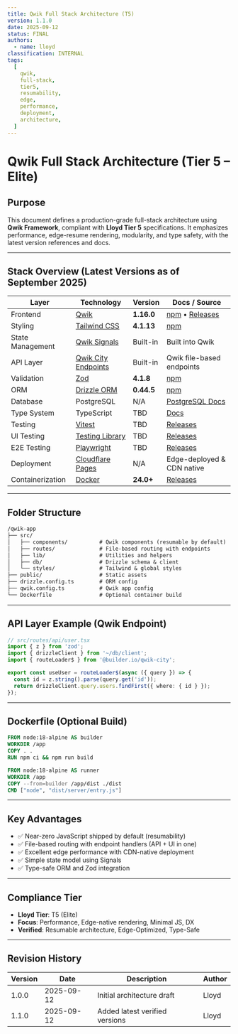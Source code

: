 ```yaml
---
title: Qwik Full Stack Architecture (T5)
version: 1.1.0
date: 2025-09-12
status: FINAL
authors:
  - name: lloyd
classification: INTERNAL
tags:
  [
    qwik,
    full-stack,
    tier5,
    resumability,
    edge,
    performance,
    deployment,
    architecture,
  ]
---
```


# Qwik Full Stack Architecture (Tier 5 – Elite)

## Purpose

This document defines a production-grade full-stack architecture using **Qwik Framework**, compliant with **Lloyd Tier 5** specifications. It emphasizes performance, edge-resume rendering, modularity, and type safety, with the latest version references and docs.

---

## Stack Overview (Latest Versions as of September 2025)

| Layer            | Technology                                                   | Version    | Docs / Source                                                                                                  |
| ---------------- | ------------------------------------------------------------ | ---------- | -------------------------------------------------------------------------------------------------------------- |
| Frontend         | [Qwik](https://qwik.dev/docs)                                | **1.16.0** | [npm](https://www.npmjs.com/package/@builder.io/qwik) • [Releases](https://github.com/BuilderIO/qwik/releases) |
| Styling          | [Tailwind CSS](https://tailwindcss.com/docs)                 | **4.1.13** | [npm](https://www.npmjs.com/package/tailwindcss)                                                               |
| State Management | [Qwik Signals](https://qwik.dev/docs/signal/)                | Built-in   | Built into Qwik                                                                                                |
| API Layer        | [Qwik City Endpoints](https://qwik.dev/docs/endpoints/)      | Built-in   | Qwik file-based endpoints                                                                                      |
| Validation       | [Zod](https://zod.dev)                                       | **4.1.8**  | [npm](https://www.npmjs.com/package/zod)                                                                       |
| ORM              | [Drizzle ORM](https://orm.drizzle.team/docs/overview)        | **0.44.5** | [npm](https://www.npmjs.com/package/drizzle-orm)                                                               |
| Database         | PostgreSQL                                                   | N/A        | [PostgreSQL Docs](https://www.postgresql.org/docs/)                                                            |
| Type System      | TypeScript                                                   | TBD        | [Docs](https://www.typescriptlang.org/docs/)                                                                   |
| Testing          | [Vitest](https://vitest.dev)                                 | TBD        | [Releases](https://github.com/vitest-dev/vitest/releases)                                                      |
| UI Testing       | [Testing Library](https://testing-library.com/docs/)         | TBD        | [Releases](https://github.com/testing-library/react-testing-library/releases)                                  |
| E2E Testing      | [Playwright](https://playwright.dev/docs/intro)              | TBD        | [Releases](https://github.com/microsoft/playwright/releases)                                                   |
| Deployment       | [Cloudflare Pages](https://developers.cloudflare.com/pages/) | N/A        | Edge-deployed & CDN native                                                                                     |
| Containerization | [Docker](https://docs.docker.com/)                           | **24.0+**  | [Releases](https://docs.docker.com/engine/release-notes/)                                                      |

---

## Folder Structure

```txt
/qwik-app
├── src/
│   ├── components/          # Qwik components (resumable by default)
│   ├── routes/              # File-based routing with endpoints
│   ├── lib/                 # Utilities and helpers
│   ├── db/                  # Drizzle schema & client
│   └── styles/              # Tailwind & global styles
├── public/                  # Static assets
├── drizzle.config.ts        # ORM config
├── qwik.config.ts           # Qwik app config
└── Dockerfile               # Optional container build
```

---

## API Layer Example (Qwik Endpoint)

```ts
// src/routes/api/user.tsx
import { z } from 'zod';
import { drizzleClient } from '~/db/client';
import { routeLoader$ } from '@builder.io/qwik-city';

export const useUser = routeLoader$(async ({ query }) => {
  const id = z.string().parse(query.get('id'));
  return drizzleClient.query.users.findFirst({ where: { id } });
});
```

---

## Dockerfile (Optional Build)

```dockerfile
FROM node:18-alpine AS builder
WORKDIR /app
COPY . .
RUN npm ci && npm run build

FROM node:18-alpine AS runner
WORKDIR /app
COPY --from=builder /app/dist ./dist
CMD ["node", "dist/server/entry.js"]
```

---

## Key Advantages

- ✅ Near-zero JavaScript shipped by default (resumability)
- ✅ File-based routing with endpoint handlers (API + UI in one)
- ✅ Excellent edge performance with CDN-native deployment
- ✅ Simple state model using Signals
- ✅ Type-safe ORM and Zod integration

---

## Compliance Tier

- **Lloyd Tier**: T5 (Elite)
- **Focus**: Performance, Edge-native rendering, Minimal JS, DX
- **Verified**: Resumable architecture, Edge-Optimized, Type-Safe

---

## Revision History

| Version | Date       | Description                    | Author |
| ------- | ---------- | ------------------------------ | ------ |
| 1.0.0   | 2025-09-12 | Initial architecture draft     | Lloyd  |
| 1.1.0   | 2025-09-12 | Added latest verified versions | Lloyd  |

